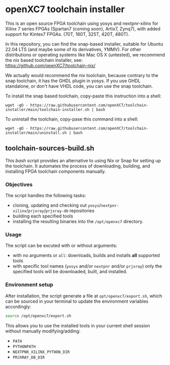 # openXC7 toolchain installer

This is an open source FPGA toolchain using yosys and nextpnr-xilinx for 
Xilinx 7 series FPGAs (Spartan7 (coming soon), Artix7, Zynq7),
with added support for Kintex7 FPGAs. (70T, 160T, 325T, 420T, 480T).

In this repository, you can find the snap-based installer, suitable
for Ubuntu 22.04 LTS (and maybe some of its derivatives, YMMV).
For other distributions or operating systems like Mac OS X (untested),
we recommend the nix based toolchain installer, see:
https://github.com/openXC7/toolchain-nix/

We actually would recommend the nix toolchain, because contrary to the snap toolchain,
it has the GHDL plugin in yosys. If you use GHDL standalone,
or don't have VHDL code, you can use the snap toolchain.

To install the snap based toolchain, copy-paste this instruction into a shell:
```
wget -qO - https://raw.githubusercontent.com/openXC7/toolchain-installer/main/toolchain-installer.sh | bash
```

To uninstall the toolchain, copy-pase this command into a shell:
```
wget -qO - https://raw.githubusercontent.com/openXC7/toolchain-installer/main/uninstall.sh | bash
```

## toolchain-sources-build.sh

This *bash* script provides an alternative to using Nix or Snap for setting up the toolchain.
It automates the process of downloading, building, and installing FPGA toolchain components manually.

### Objectives

The script handles the following tasks:
- cloning, updating and checking out `yosys`/`nextpnr-xilinx`/`prjxray`/`prjxray-db` repositories
- building each specified tools
- installing the resulting binaries into the `/opt/openxc7` directory.

### Usage

The script can be excuted with or without arguments:
- with no arguments or `all`: downloads, builds and installs **all** supported tools
- with specific tool names (`yosys` and/or `nextpnr` and/or `prjxray`) only the
  specified tools will be downloaded, built, and installed.

### Environment setup

After installation, the script generate a file at `opt/openxc7/export.sh`, which can be sourced
in your terminal to update the environment variables accordingly:

```bash
source /opt/openxc7/export.sh
```

This allows you to use the installed tools in your current shell session
without manually modifying/adding:
- `PATH`
- `PYTHONPATH`
- `NEXTPNR_XILINX_PYTHON_DIR`
- `PRJXRAY_DB_DIR`

